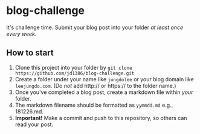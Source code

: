 # blog-challenge
It's challenge time. Submit your blog post into your folder *at least once every week*. 

## How to start
1. Clone this project into your folder by `git clone https://github.com/jd1386/blog-challenge.git`
2. Create a folder under your name like `jungdolee` or your blog domain like `leejungdo.com`. (Do *not* add http:// or https:// to the folder name.)
3. Once you've completed a blog post, create a markdown file within *your* folder.
4. The markdown filename should be formatted as `yymmdd.md` e.g., 181226.md.
5. **Important!** Make a commit and push to this repository, so others can read your post.
